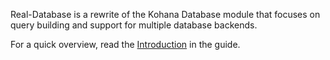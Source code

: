 
Real-Database is a rewrite of the Kohana Database module that focuses on
query building and support for multiple database backends.

For a quick overview, read the [Introduction] in the guide.

[Introduction]: guide/realdb.introduction.md

